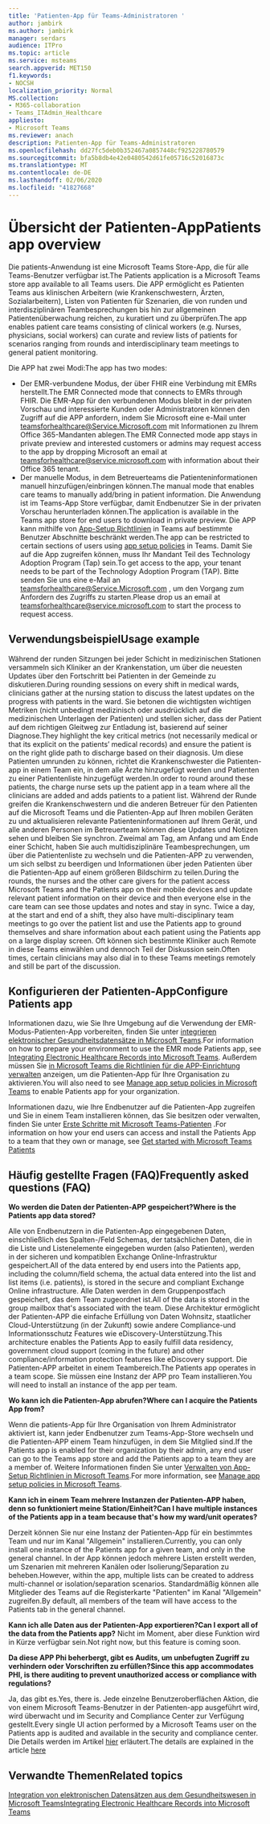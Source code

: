 ```yaml
---
title: 'Patienten-App für Teams-Administratoren '
author: jambirk
ms.author: jambirk
manager: serdars
audience: ITPro
ms.topic: article
ms.service: msteams
search.appverid: MET150
f1.keywords:
- NOCSH
localization_priority: Normal
MS.collection:
- M365-collaboration
- Teams_ITAdmin_Healthcare
appliesto:
- Microsoft Teams
ms.reviewer: anach
description: Patienten-App für Teams-Administratoren
ms.openlocfilehash: dd27fc5deb0b352467a0857448cf925228780579
ms.sourcegitcommit: bfa5b8db4e42e0480542d61fe05716c52016873c
ms.translationtype: MT
ms.contentlocale: de-DE
ms.lasthandoff: 02/06/2020
ms.locfileid: "41827668"
---
```

# <a name="patients-app-overview"></a><span data-ttu-id="90e8c-103">Übersicht der Patienten-App</span><span class="sxs-lookup"><span data-stu-id="90e8c-103">Patients app overview</span></span>

<span data-ttu-id="90e8c-104">Die patients-Anwendung ist eine Microsoft Teams Store-App, die für alle Teams-Benutzer verfügbar ist.</span><span class="sxs-lookup"><span data-stu-id="90e8c-104">The Patients application is a Microsoft Teams store app available to all Teams users.</span></span> <span data-ttu-id="90e8c-105">Die APP ermöglicht es Patienten Teams aus klinischen Arbeitern (wie Krankenschwestern, Ärzten, Sozialarbeitern), Listen von Patienten für Szenarien, die von runden und interdisziplinären Teambesprechungen bis hin zur allgemeinen Patientenüberwachung reichen, zu kuratiert und zu überprüfen.</span><span class="sxs-lookup"><span data-stu-id="90e8c-105">The app enables patient care teams consisting of clinical workers (e.g. Nurses, physicians, social workers) can curate and review lists of patients for scenarios ranging from rounds and interdisciplinary team meetings to general patient monitoring.</span></span>

<span data-ttu-id="90e8c-106">Die APP hat zwei Modi:</span><span class="sxs-lookup"><span data-stu-id="90e8c-106">The app has two modes:</span></span>

- <span data-ttu-id="90e8c-107">Der EMR-verbundene Modus, der über FHIR eine Verbindung mit EMRs herstellt.</span><span class="sxs-lookup"><span data-stu-id="90e8c-107">The EMR Connected mode that connects to EMRs through FHIR.</span></span> <span data-ttu-id="90e8c-108">Die EMR-App für den verbundenen Modus bleibt in der privaten Vorschau und interessierte Kunden oder Administratoren können den Zugriff auf die APP anfordern, indem Sie Microsoft eine e-Mail unter [teamsforhealthcare@Service.Microsoft.com](mailto:teamsforhealthcare@service.microsoft.com) mit Informationen zu Ihrem Office 365-Mandanten ablegen.</span><span class="sxs-lookup"><span data-stu-id="90e8c-108">The EMR Connected mode app stays in private preview and interested customers or admins may request access to the app by dropping Microsoft an email at [teamsforhealthcare@service.microsoft.com](mailto:teamsforhealthcare@service.microsoft.com) with information about their Office 365 tenant.</span></span>
- <span data-ttu-id="90e8c-109">Der manuelle Modus, in dem Betreuerteams die Patienteninformationen manuell hinzufügen/einbringen können.</span><span class="sxs-lookup"><span data-stu-id="90e8c-109">The manual mode that enables care teams to manually add/bring in patient information.</span></span> <span data-ttu-id="90e8c-110">Die Anwendung ist im Teams-App Store verfügbar, damit Endbenutzer Sie in der privaten Vorschau herunterladen können.</span><span class="sxs-lookup"><span data-stu-id="90e8c-110">The application is available in the Teams app store for end users to download in private preview.</span></span> <span data-ttu-id="90e8c-111">Die APP kann mithilfe von [App-Setup Richtlinien](../../teams-app-setup-policies.md) in Teams auf bestimmte Benutzer Abschnitte beschränkt werden.</span><span class="sxs-lookup"><span data-stu-id="90e8c-111">The app can be restricted to certain sections of users using [app setup policies](../../teams-app-setup-policies.md) in Teams.</span></span> <span data-ttu-id="90e8c-112">Damit Sie auf die App zugreifen können, muss Ihr Mandant Teil des Technology Adoption Program (Tap) sein.</span><span class="sxs-lookup"><span data-stu-id="90e8c-112">To get access to the app, your tenant needs to be part of the Technology Adoption Program (TAP).</span></span> <span data-ttu-id="90e8c-113">Bitte senden Sie uns eine e-Mail an [teamsforhealthcare@Service.Microsoft.com](mailto:teamsforhealthcare@service.microsoft.com) , um den Vorgang zum Anfordern des Zugriffs zu starten.</span><span class="sxs-lookup"><span data-stu-id="90e8c-113">Please drop us an email at [teamsforhealthcare@service.microsoft.com](mailto:teamsforhealthcare@service.microsoft.com) to start the process to request access.</span></span>

## <a name="usage-example"></a><span data-ttu-id="90e8c-114">Verwendungsbeispiel</span><span class="sxs-lookup"><span data-stu-id="90e8c-114">Usage example</span></span>

<span data-ttu-id="90e8c-115">Während der runden Sitzungen bei jeder Schicht in medizinischen Stationen versammeln sich Kliniker an der Krankenstation, um über die neuesten Updates über den Fortschritt bei Patienten in der Gemeinde zu diskutieren.</span><span class="sxs-lookup"><span data-stu-id="90e8c-115">During rounding sessions on every shift in medical wards, clinicians gather at the nursing station to discuss the latest updates on the progress with patients in the ward.</span></span>  <span data-ttu-id="90e8c-116">Sie betonen die wichtigsten wichtigen Metriken (nicht unbedingt medizinisch oder ausdrücklich auf die medizinischen Unterlagen der Patienten) und stellen sicher, dass der Patient auf dem richtigen Gleitweg zur Entladung ist, basierend auf seiner Diagnose.</span><span class="sxs-lookup"><span data-stu-id="90e8c-116">They highlight the key critical metrics (not necessarily medical or that its explicit on the patients’ medical records) and ensure the patient is on the right glide path to discharge based on their diagnosis.</span></span> <span data-ttu-id="90e8c-117">Um diese Patienten umrunden zu können, richtet die Krankenschwester die Patienten-app in einem Team ein, in dem alle Ärzte hinzugefügt werden und Patienten zu einer Patientenliste hinzugefügt werden.</span><span class="sxs-lookup"><span data-stu-id="90e8c-117">In order to round around these patients, the charge nurse sets up the patient app in a team where all the clinicians are added and adds patients to a patient list.</span></span> <span data-ttu-id="90e8c-118">Während der Runde greifen die Krankenschwestern und die anderen Betreuer für den Patienten auf die Microsoft Teams und die Patienten-App auf Ihren mobilen Geräten zu und aktualisieren relevante Patienteninformationen auf Ihrem Gerät, und alle anderen Personen im Betreuerteam können diese Updates und Notizen sehen und bleiben Sie synchron. Zweimal am Tag, am Anfang und am Ende einer Schicht, haben Sie auch multidisziplinäre Teambesprechungen, um über die Patientenliste zu wechseln und die Patienten-APP zu verwenden, um sich selbst zu beerdigen und Informationen über jeden Patienten über die Patienten-App auf einem größeren Bildschirm zu teilen.</span><span class="sxs-lookup"><span data-stu-id="90e8c-118">During the rounds, the nurses and the other care givers for the patient access Microsoft Teams and the Patients app on their mobile devices and update relevant patient information on their device and then everyone else in the care team can see those updates and notes and stay in sync. Twice a day, at the start and end of a shift, they also have multi-disciplinary team meetings to go over the patient list and use the Patients app to ground themselves and share information about each patient using the Patients app on a large display screen.</span></span> <span data-ttu-id="90e8c-119">Oft können sich bestimmte Kliniker auch Remote in diese Teams einwählen und dennoch Teil der Diskussion sein.</span><span class="sxs-lookup"><span data-stu-id="90e8c-119">Often times, certain clinicians may also dial in to these Teams meetings remotely and still be part of the discussion.</span></span>

## <a name="configure-patients-app"></a><span data-ttu-id="90e8c-120">Konfigurieren der Patienten-App</span><span class="sxs-lookup"><span data-stu-id="90e8c-120">Configure Patients app</span></span>

<span data-ttu-id="90e8c-121">Informationen dazu, wie Sie Ihre Umgebung auf die Verwendung der EMR-Modus-Patienten-App vorbereiten, finden Sie unter [integrieren elektronischer Gesundheitsdatensätze in Microsoft Teams](patients-app.md).</span><span class="sxs-lookup"><span data-stu-id="90e8c-121">For information on how to prepare your environment to use the EMR mode Patients app, see [Integrating Electronic Healthcare Records into Microsoft Teams](patients-app.md).</span></span> <span data-ttu-id="90e8c-122">Außerdem müssen Sie [in Microsoft Teams die Richtlinien für die APP-Einrichtung verwalten](../../teams-app-setup-policies.md) anzeigen, um die Patienten-App für Ihre Organisation zu aktivieren.</span><span class="sxs-lookup"><span data-stu-id="90e8c-122">You will also need to see [Manage app setup policies in Microsoft Teams](../../teams-app-setup-policies.md) to enable Patients app for your organization.</span></span>

<span data-ttu-id="90e8c-123">Informationen dazu, wie Ihre Endbenutzer auf die Patienten-App zugreifen und Sie in einem Team installieren können, das Sie besitzen oder verwalten, finden Sie unter [Erste Schritte mit Microsoft Teams-Patienten](https://support.office.com/article/get-started-with-microsoft-teams-patients-aa7daebe-706a-4a65-8ce9-b9b79233f393) .</span><span class="sxs-lookup"><span data-stu-id="90e8c-123">For information on how your end users can access and install the Patients App to a team that they own or manage, see [Get started with Microsoft Teams Patients](https://support.office.com/article/get-started-with-microsoft-teams-patients-aa7daebe-706a-4a65-8ce9-b9b79233f393)</span></span> 

<!-- add link out to client doc, doesn't seem to be available yet, Grant is finalizing -->

## <a name="frequently-asked-questions-faq"></a><span data-ttu-id="90e8c-124">Häufig gestellte Fragen (FAQ)</span><span class="sxs-lookup"><span data-stu-id="90e8c-124">Frequently asked questions (FAQ)</span></span>

<span data-ttu-id="90e8c-125">**Wo werden die Daten der Patienten-APP gespeichert?**</span><span class="sxs-lookup"><span data-stu-id="90e8c-125">**Where is the Patients app data stored?**</span></span>

<span data-ttu-id="90e8c-126">Alle von Endbenutzern in die Patienten-App eingegebenen Daten, einschließlich des Spalten-/Feld Schemas, der tatsächlichen Daten, die in die Liste und Listenelemente eingegeben wurden (also Patienten), werden in der sicheren und kompatiblen Exchange Online-Infrastruktur gespeichert.</span><span class="sxs-lookup"><span data-stu-id="90e8c-126">All of the data entered by end users into the Patients app, including the column/field schema, the actual data entered into the list and list items (i.e. patients), is stored in the secure and compliant Exchange Online infrastructure.</span></span> <span data-ttu-id="90e8c-127">Alle Daten werden in dem Gruppenpostfach gespeichert, das dem Team zugeordnet ist.</span><span class="sxs-lookup"><span data-stu-id="90e8c-127">All of the data is stored in the group mailbox that's associated with the team.</span></span> <span data-ttu-id="90e8c-128">Diese Architektur ermöglicht der Patienten-APP die einfache Erfüllung von Daten Wohnsitz, staatlicher Cloud-Unterstützung (in der Zukunft) sowie andere Compliance-und Informationsschutz Features wie eDiscovery-Unterstützung.</span><span class="sxs-lookup"><span data-stu-id="90e8c-128">This architecture enables the Patients App to easily fulfill data residency, government cloud support (coming in the future) and other compliance/information protection features like eDiscovery support.</span></span> <span data-ttu-id="90e8c-129">Die Patienten-APP arbeitet in einem Teambereich.</span><span class="sxs-lookup"><span data-stu-id="90e8c-129">The Patients app operates in a team scope.</span></span> <span data-ttu-id="90e8c-130">Sie müssen eine Instanz der APP pro Team installieren.</span><span class="sxs-lookup"><span data-stu-id="90e8c-130">You will need to install an instance of the app per team.</span></span>

<!-- add link to eDiscovery article for the Patients app, Mark Johnson will finalize soon -->

<span data-ttu-id="90e8c-131">**Wo kann ich die Patienten-App abrufen?**</span><span class="sxs-lookup"><span data-stu-id="90e8c-131">**Where can I acquire the Patients App from?**</span></span>

<span data-ttu-id="90e8c-132">Wenn die patients-App für Ihre Organisation von Ihrem Administrator aktiviert ist, kann jeder Endbenutzer zum Teams-App-Store wechseln und die Patienten-APP einem Team hinzufügen, in dem Sie Mitglied sind.</span><span class="sxs-lookup"><span data-stu-id="90e8c-132">If the Patients app is enabled for their organization by their admin, any end user can go to the Teams app store and add the Patients app to a team they are a member of.</span></span> <span data-ttu-id="90e8c-133">Weitere Informationen finden Sie unter [Verwalten von App-Setup Richtlinien in Microsoft Teams](../../teams-app-setup-policies.md).</span><span class="sxs-lookup"><span data-stu-id="90e8c-133">For more information, see [Manage app setup policies in Microsoft Teams](../../teams-app-setup-policies.md).</span></span>

<span data-ttu-id="90e8c-134">**Kann ich in einem Team mehrere Instanzen der Patienten-APP haben, denn so funktioniert meine Station/Einheit?**</span><span class="sxs-lookup"><span data-stu-id="90e8c-134">**Can I have multiple instances of the Patients app in a team because that's how my ward/unit operates?**</span></span>

<span data-ttu-id="90e8c-135">Derzeit können Sie nur eine Instanz der Patienten-App für ein bestimmtes Team und nur im Kanal "Allgemein" installieren.</span><span class="sxs-lookup"><span data-stu-id="90e8c-135">Currently, you can only install one instance of the Patients app for a given team, and only in the general channel.</span></span> <span data-ttu-id="90e8c-136">In der App können jedoch mehrere Listen erstellt werden, um Szenarien mit mehreren Kanälen oder Isolierung/Separation zu beheben.</span><span class="sxs-lookup"><span data-stu-id="90e8c-136">However, within the app, multiple lists can be created to address multi-channel or isolation/separation scenarios.</span></span> <span data-ttu-id="90e8c-137">Standardmäßig können alle Mitglieder des Teams auf die Registerkarte "Patienten" im Kanal "Allgemein" zugreifen.</span><span class="sxs-lookup"><span data-stu-id="90e8c-137">By default, all members of the team will have access to the Patients tab in the general channel.</span></span> 

<span data-ttu-id="90e8c-138">**Kann ich alle Daten aus der Patienten-App exportieren?**</span><span class="sxs-lookup"><span data-stu-id="90e8c-138">**Can I export all of the data from the Patients app?**</span></span>
<span data-ttu-id="90e8c-139">Nicht im Moment, aber diese Funktion wird in Kürze verfügbar sein.</span><span class="sxs-lookup"><span data-stu-id="90e8c-139">Not right now, but this feature is coming soon.</span></span> 

<span data-ttu-id="90e8c-140">**Da diese APP Phi beherbergt, gibt es Audits, um unbefugten Zugriff zu verhindern oder Vorschriften zu erfüllen?**</span><span class="sxs-lookup"><span data-stu-id="90e8c-140">**Since this app accommodates PHI, is there auditing to prevent unauthorized access or compliance with regulations?**</span></span>

<span data-ttu-id="90e8c-141">Ja, das gibt es.</span><span class="sxs-lookup"><span data-stu-id="90e8c-141">Yes, there is.</span></span> <span data-ttu-id="90e8c-142">Jede einzelne Benutzeroberflächen Aktion, die von einem Microsoft Teams-Benutzer in der Patienten-app ausgeführt wird, wird überwacht und im Security and Compliance Center zur Verfügung gestellt.</span><span class="sxs-lookup"><span data-stu-id="90e8c-142">Every single UI action performed by a Microsoft Teams user on the Patients app is audited and available in the security and compliance center.</span></span> <span data-ttu-id="90e8c-143">Die Details werden im Artikel [hier](patients-audit.md) erläutert.</span><span class="sxs-lookup"><span data-stu-id="90e8c-143">The details are explained in the article [here](patients-audit.md)</span></span>

## <a name="related-topics"></a><span data-ttu-id="90e8c-144">Verwandte Themen</span><span class="sxs-lookup"><span data-stu-id="90e8c-144">Related topics</span></span>

[<span data-ttu-id="90e8c-145">Integration von elektronischen Datensätzen aus dem Gesundheitswesen in Microsoft Teams</span><span class="sxs-lookup"><span data-stu-id="90e8c-145">Integrating Electronic Healthcare Records into Microsoft Teams</span></span>](patients-app.md)
